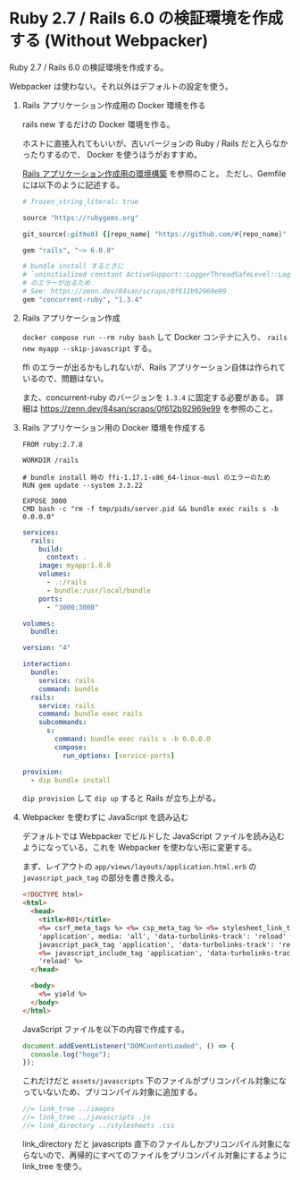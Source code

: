 # Ruby 2.7 / Rails 6.0 の検証環境を作成する (Without Webpacker)

Ruby 2.7 / Rails 6.0 の検証環境を作成する。

Webpacker は使わない。それ以外はデフォルトの設定を使う。

1. Rails アプリケーション作成用の Docker 環境を作る

   rails new するだけの Docker 環境を作る。

   ホストに直接入れてもいいが、古いバージョンの Ruby / Rails だと入らなかったりするので、 Docker を使うほうがおすすめ。

   [Rails アプリケーション作成用の環境構築](./Rails%20アプリケーション作成用の環境構築.md) を参照のこと。
   ただし、Gemfile には以下のように記述する。

   ```ruby
   # frozen_string_literal: true

   source "https://rubygems.org"

   git_source(:github) {|repo_name| "https://github.com/#{repo_name}" }

   gem "rails", "~> 6.0.0"

   # bundle install するときに
   # `uninitialized constant ActiveSupport::LoggerThreadSafeLevel::Logger`
   # のエラーが出るため
   # See: https://zenn.dev/84san/scraps/0f612b92969e99
   gem "concurrent-ruby", "1.3.4"
   ```

2. Rails アプリケーション作成

   `docker compose run --rm ruby bash` して Docker コンテナに入り、 `rails new myapp --skip-javascript` する。

   ffi のエラーが出るかもしれないが、Rails アプリケーション自体は作られているので、問題はない。

   また、concurrent-ruby のバージョンを `1.3.4` に固定する必要がある。
   詳細は https://zenn.dev/84san/scraps/0f612b92969e99 を参照のこと。

3. Rails アプリケーション用の Docker 環境を作成する

   ```docker
   FROM ruby:2.7.8

   WORKDIR /rails

   # bundle install 時の ffi-1.17.1-x86_64-linux-musl のエラーのため
   RUN gem update --system 3.3.22

   EXPOSE 3000
   CMD bash -c "rm -f tmp/pids/server.pid && bundle exec rails s -b 0.0.0.0"
   ```

   ```yaml
   services:
     rails:
       build:
         context: .
       image: myapp:1.0.0
       volumes:
         - .:/rails
         - bundle:/usr/local/bundle
       ports:
         - "3000:3000"

   volumes:
     bundle:
   ```

   ```yaml
   version: "4"

   interaction:
     bundle:
       service: rails
       command: bundle
     rails:
       service: rails
       command: bundle exec rails
       subcommands:
         s:
           command: bundle exec rails s -b 0.0.0.0
           compose:
             run_options: [service-ports]

   provision:
     - dip bundle install
   ```

   `dip provision` して `dip up` すると Rails が立ち上がる。

4. Webpacker を使わずに JavaScript を読み込む

   デフォルトでは Webpacker でビルドした JavaScript ファイルを読み込むようになっている。これを Webpacker を使わない形に変更する。

   まず、レイアウトの `app/views/layouts/application.html.erb` の `javascript_pack_tag` の部分を書き換える。

   ```html
   <!DOCTYPE html>
   <html>
     <head>
       <title>R01</title>
       <%= csrf_meta_tags %> <%= csp_meta_tag %> <%= stylesheet_link_tag
       'application', media: 'all', 'data-turbolinks-track': 'reload' %> <#%=
       javascript_pack_tag 'application', 'data-turbolinks-track': 'reload' %>
       <%= javascript_include_tag 'application', 'data-turbolinks-track':
       'reload' %>
     </head>

     <body>
       <%= yield %>
     </body>
   </html>
   ```

   JavaScript ファイルを以下の内容で作成する。

   ```jsx
   document.addEventListener("DOMContentLoaded", () => {
     console.log("hoge");
   });
   ```

   これだけだと `assets/javascripts` 下のファイルがプリコンパイル対象になっていないため、プリコンパイル対象に追加する。

   ```jsx
   //= link_tree ../images
   //= link_tree ../javascripts .js
   //= link_directory ../stylesheets .css
   ```

   link_directory だと javascripts 直下のファイルしかプリコンパイル対象にならないので、再帰的にすべてのファイルをプリコンパイル対象にするように link_tree を使う。

